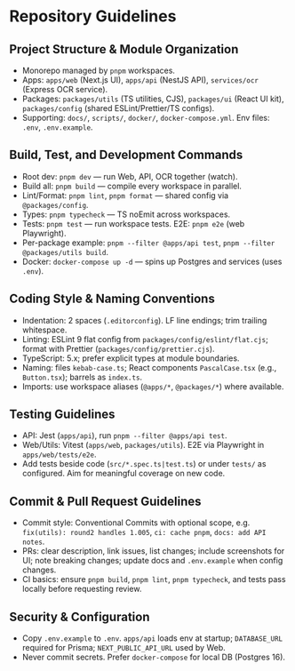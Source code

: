 # Repository Guidelines

## Project Structure & Module Organization
- Monorepo managed by `pnpm` workspaces.
- Apps: `apps/web` (Next.js UI), `apps/api` (NestJS API), `services/ocr` (Express OCR service).
- Packages: `packages/utils` (TS utilities, CJS), `packages/ui` (React UI kit), `packages/config` (shared ESLint/Prettier/TS configs).
- Supporting: `docs/`, `scripts/`, `docker/`, `docker-compose.yml`. Env files: `.env`, `.env.example`.

## Build, Test, and Development Commands
- Root dev: `pnpm dev` — run Web, API, OCR together (watch).
- Build all: `pnpm build` — compile every workspace in parallel.
- Lint/Format: `pnpm lint`, `pnpm format` — shared config via `@packages/config`.
- Types: `pnpm typecheck` — TS noEmit across workspaces.
- Tests: `pnpm test` — run workspace tests. E2E: `pnpm e2e` (web Playwright).
- Per-package example: `pnpm --filter @apps/api test`, `pnpm --filter @packages/utils build`.
- Docker: `docker-compose up -d` — spins up Postgres and services (uses `.env`).

## Coding Style & Naming Conventions
- Indentation: 2 spaces (`.editorconfig`). LF line endings; trim trailing whitespace.
- Linting: ESLint 9 flat config from `packages/config/eslint/flat.cjs`; format with Prettier (`packages/config/prettier.cjs`).
- TypeScript: 5.x; prefer explicit types at module boundaries.
- Naming: files `kebab-case.ts`; React components `PascalCase.tsx` (e.g., `Button.tsx`); barrels as `index.ts`.
- Imports: use workspace aliases (`@apps/*`, `@packages/*`) where available.

## Testing Guidelines
- API: Jest (`apps/api`), run `pnpm --filter @apps/api test`.
- Web/Utils: Vitest (`apps/web`, `packages/utils`). E2E via Playwright in `apps/web/tests/e2e`.
- Add tests beside code (`src/*.spec.ts|test.ts`) or under `tests/` as configured. Aim for meaningful coverage on new code.

## Commit & Pull Request Guidelines
- Commit style: Conventional Commits with optional scope, e.g. `fix(utils): round2 handles 1.005`, `ci: cache pnpm`, `docs: add API notes`.
- PRs: clear description, link issues, list changes; include screenshots for UI; note breaking changes; update docs and `.env.example` when config changes.
- CI basics: ensure `pnpm build`, `pnpm lint`, `pnpm typecheck`, and tests pass locally before requesting review.

## Security & Configuration
- Copy `.env.example` to `.env`. `apps/api` loads env at startup; `DATABASE_URL` required for Prisma; `NEXT_PUBLIC_API_URL` used by Web.
- Never commit secrets. Prefer `docker-compose` for local DB (Postgres 16).
